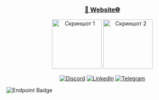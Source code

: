 <div align="center">  
  <h3><a href="http://okashuba.link/"> 👋 Website🌐 </a></h3>
  <a href="http://okashuba.link/files/AWSCertifiedCloudPractitionercertificate.pdf"><img src="https://images.credly.com/size/340x340/images/00634f82-b07f-4bbd-a6bb-53de397fc3a6/image.png" width="130" height="130" alt="Скриншот 1"></a>
  <a href="http://okashuba.link/files/AWSCertifiedSolutionsArchitect-Associatecertificate.pdf"><img src="https://images.credly.com/size/340x340/images/0e284c3f-5164-4b21-8660-0d84737941bc/image.png" width="130" height="130" alt="Скриншот 2"></a> 

[![Discord](https://img.shields.io/discord/228612594863308800?label=Discord&logo=discord&logoColor=white)](https://discord.gg/8bCveNxEMK)
[![LinkedIn](https://img.shields.io/badge/LinkedIn-Alex-blue?logo=linkedin&logoColor=white)](https://www.linkedin.com/in/kapalulz/)
[![Telegram](https://img.shields.io/badge/Telegram-kapalulz-blue?logo=telegram&logoColor=white)](https://t.me/kapalulz)
</div>

![Endpoint Badge](https://img.shields.io/endpoint?url=http%3A%2F%2Fokashuba.link%2F)
<!-- ![Profile Views](https://komarev.com/ghpvc/?username=kapalulz) --->

